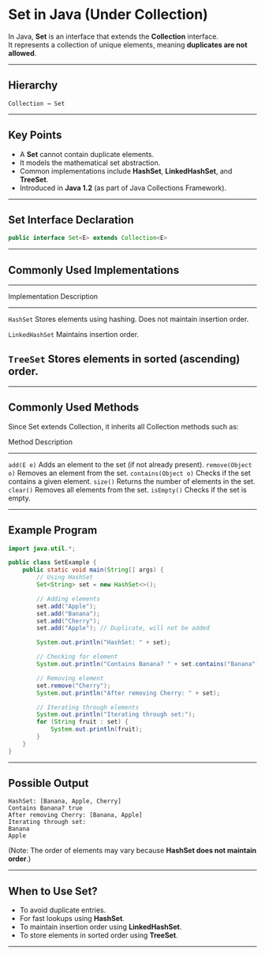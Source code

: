 # Set in Java (Under Collection)

In Java, **Set** is an interface that extends the **Collection**
interface.\
It represents a collection of unique elements, meaning **duplicates are
not allowed**.

------------------------------------------------------------------------

## Hierarchy

    Collection → Set

------------------------------------------------------------------------

## Key Points

-   A **Set** cannot contain duplicate elements.
-   It models the mathematical set abstraction.
-   Common implementations include **HashSet**, **LinkedHashSet**, and
    **TreeSet**.
-   Introduced in **Java 1.2** (as part of Java Collections Framework).

------------------------------------------------------------------------

## Set Interface Declaration

``` java
public interface Set<E> extends Collection<E>
```

------------------------------------------------------------------------

## Commonly Used Implementations

  -----------------------------------------------------------------------
  Implementation                          Description
  --------------------------------------- -------------------------------
  `HashSet`                               Stores elements using hashing.
                                          Does not maintain insertion
                                          order.

  `LinkedHashSet`                         Maintains insertion order.

  `TreeSet`                               Stores elements in sorted
                                          (ascending) order.
  -----------------------------------------------------------------------

------------------------------------------------------------------------

## Commonly Used Methods

Since Set extends Collection, it inherits all Collection methods such
as:

  Method                 Description
  ---------------------- ------------------------------------------------------
  `add(E e)`             Adds an element to the set (if not already present).
  `remove(Object o)`     Removes an element from the set.
  `contains(Object o)`   Checks if the set contains a given element.
  `size()`               Returns the number of elements in the set.
  `clear()`              Removes all elements from the set.
  `isEmpty()`            Checks if the set is empty.

------------------------------------------------------------------------

## Example Program

``` java
import java.util.*;

public class SetExample {
    public static void main(String[] args) {
        // Using HashSet
        Set<String> set = new HashSet<>();

        // Adding elements
        set.add("Apple");
        set.add("Banana");
        set.add("Cherry");
        set.add("Apple"); // Duplicate, will not be added

        System.out.println("HashSet: " + set);

        // Checking for element
        System.out.println("Contains Banana? " + set.contains("Banana"));

        // Removing element
        set.remove("Cherry");
        System.out.println("After removing Cherry: " + set);

        // Iterating through elements
        System.out.println("Iterating through set:");
        for (String fruit : set) {
            System.out.println(fruit);
        }
    }
}
```

------------------------------------------------------------------------

## Possible Output

    HashSet: [Banana, Apple, Cherry]
    Contains Banana? true
    After removing Cherry: [Banana, Apple]
    Iterating through set:
    Banana
    Apple

(Note: The order of elements may vary because **HashSet does not
maintain order**.)

------------------------------------------------------------------------

## When to Use Set?

-   To avoid duplicate entries.
-   For fast lookups using **HashSet**.
-   To maintain insertion order using **LinkedHashSet**.
-   To store elements in sorted order using **TreeSet**.

------------------------------------------------------------------------

